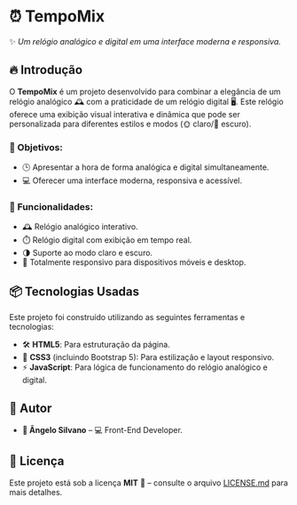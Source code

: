 # **⏰ TempoMix**  
✨ *Um relógio analógico e digital em uma interface moderna e responsiva.*

## 🔥 **Introdução**  
O **TempoMix** é um projeto desenvolvido para combinar a elegância de um relógio analógico 🕰️ com a praticidade de um relógio digital 🖥️. Este relógio oferece uma exibição visual interativa e dinâmica que pode ser personalizada para diferentes estilos e modos (🌞 claro/🌙 escuro).  

### **🎯 Objetivos**:
- 🕒 Apresentar a hora de forma analógica e digital simultaneamente.  
- 💻 Oferecer uma interface moderna, responsiva e acessível.  

### **🚀 Funcionalidades**:
- 🕰️ Relógio analógico interativo.  
- ⏱️ Relógio digital com exibição em tempo real.  
- 🌗 Suporte ao modo claro e escuro.  
- 📱 Totalmente responsivo para dispositivos móveis e desktop.  

## 📦 **Tecnologias Usadas**  
Este projeto foi construído utilizando as seguintes ferramentas e tecnologias:  
- 🛠️ **HTML5**: Para estruturação da página.  
- 🎨 **CSS3** (incluindo Bootstrap 5): Para estilização e layout responsivo.  
- ⚡ **JavaScript**: Para lógica de funcionamento do relógio analógico e digital.  


## 👷 **Autor**  
- **👤 Ângelo Silvano** – 💻 Front-End Developer.

## 📄 **Licença**  
Este projeto está sob a licença **MIT** 📝 – consulte o arquivo [LICENSE.md](LICENSE.md) para mais detalhes.

